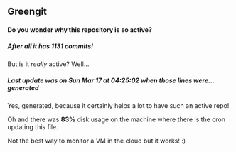 ## Greengit

#### Do you wonder why this repository is so active?

##### After all it has 1131 commits!

But is it *really* active? Well...

##### Last update was on Sun Mar 17 at 04:25:02 when those lines were... generated

Yes, generated, because it certainly helps a lot to have such an active repo!

Oh and there was **83%** disk usage on the machine
where there is the cron updating this file.

Not the best way to monitor a VM in the cloud but it works! :)
